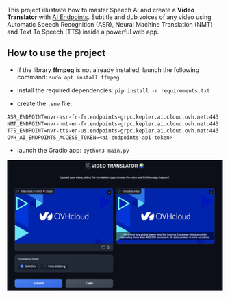 This project illustrate how to master Speech AI and create a **Video Translator** with [AI Endpoints](https://endpoints.ai.cloud.ovh.net/).
Subtitle and dub voices of any video using Automatic Speech Recognition (ASR), Neural Machine Translation (NMT) and Text To Speech (TTS) inside a powerful web app.

## How to use the project
- if the library **ffmpeg** is not already installed, launch the following command: `sudo apt install ffmpeg`

- install the required dependencies: `pip install -r requirements.txt`

- create the `.env` file:
```
ASR_ENDPOINT=nvr-asr-fr-fr.endpoints-grpc.kepler.ai.cloud.ovh.net:443
NMT_ENDPOINT=nvr-nmt-en-fr.endpoints-grpc.kepler.ai.cloud.ovh.net:443
TTS_ENDPOINT=nvr-tts-en-us.endpoints-grpc.kepler.ai.cloud.ovh.net:443
OVH_AI_ENDPOINTS_ACCESS_TOKEN=<ai-endpoints-api-token>
```

- launch the Gradio app: `python3 main.py`

![image](video-translator-web-app.png)
